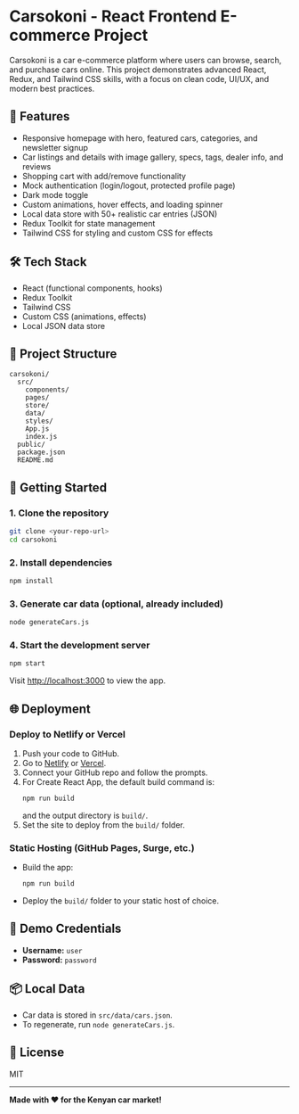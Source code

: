 # Carsokoni - React Frontend E-commerce Project

Carsokoni is a car e-commerce platform where users can browse, search, and purchase cars online. This project demonstrates advanced React, Redux, and Tailwind CSS skills, with a focus on clean code, UI/UX, and modern best practices.

## 🚗 Features
- Responsive homepage with hero, featured cars, categories, and newsletter signup
- Car listings and details with image gallery, specs, tags, dealer info, and reviews
- Shopping cart with add/remove functionality
- Mock authentication (login/logout, protected profile page)
- Dark mode toggle
- Custom animations, hover effects, and loading spinner
- Local data store with 50+ realistic car entries (JSON)
- Redux Toolkit for state management
- Tailwind CSS for styling and custom CSS for effects

## 🛠️ Tech Stack
- React (functional components, hooks)
- Redux Toolkit
- Tailwind CSS
- Custom CSS (animations, effects)
- Local JSON data store

## 📁 Project Structure
```
carsokoni/
  src/
    components/
    pages/
    store/
    data/
    styles/
    App.js
    index.js
  public/
  package.json
  README.md
```

## 🚀 Getting Started

### 1. Clone the repository
```sh
git clone <your-repo-url>
cd carsokoni
```

### 2. Install dependencies
```sh
npm install
```

### 3. Generate car data (optional, already included)
```sh
node generateCars.js
```

### 4. Start the development server
```sh
npm start
```
Visit [http://localhost:3000](http://localhost:3000) to view the app.

## 🌐 Deployment

### Deploy to Netlify or Vercel
1. Push your code to GitHub.
2. Go to [Netlify](https://www.netlify.com/) or [Vercel](https://vercel.com/).
3. Connect your GitHub repo and follow the prompts.
4. For Create React App, the default build command is:
   ```sh
   npm run build
   ```
   and the output directory is `build/`.
5. Set the site to deploy from the `build/` folder.

### Static Hosting (GitHub Pages, Surge, etc.)
- Build the app:
  ```sh
  npm run build
  ```
- Deploy the `build/` folder to your static host of choice.

## 📝 Demo Credentials
- **Username:** `user`
- **Password:** `password`

## 📦 Local Data
- Car data is stored in `src/data/cars.json`.
- To regenerate, run `node generateCars.js`.

## 📄 License
MIT

---

**Made with ❤️ for the Kenyan car market!** 